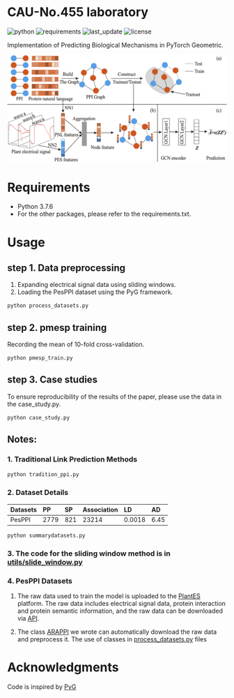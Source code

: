 # CAU-No.455 laboratory
![python](https://img.shields.io/badge/Python%20tested-3.9.x%20%7C%203.8.x%20%7C%203.7.x%20-blue)
![requirements](https://img.shields.io/badge/requirements-up%20to%20date-brightgreen)
![last_update](https://img.shields.io/badge/last%20update-March%2020%2C%202022-yellowgreen)
![license](https://img.shields.io/github/license/squarefaceyao/CAU-No.455-Lab)


Implementation of Predicting Biological Mechanisms in PyTorch Geometric.



<div>
<img src="./images/Fig. 1.png"/>
</div>

# Requirements

  * Python 3.7.6
  * For the other packages, please refer to the requirements.txt.

# Usage

## step 1.  Data preprocessing  
1. Expanding electrical signal data using sliding windows.  
2. Loading the PesPPI dataset using the PyG framework.

```py
python process_datasets.py
```
## step 2.  pmesp training
Recording the mean of 10-fold cross-validation.

```py
python pmesp_train.py
```
## step 3.  Case studies
To ensure reproducibility of the results of the paper, please use the data in the case_study.py.

```py
python case_study.py
```

## Notes:
### 1. Traditional Link Prediction Methods

```py
python tradition_ppi.py
```

### 2. Dataset Details

| Datasets | PP   | SP   | Association | LD     | AD   |
| :------- | :--- | :--- | :---------- | :----- | :--- |
| PesPPI   | 2779 | 821  | 23214       | 0.0018 | 6.45 |

```py
python summarydatasets.py
```

### 3. The code for the sliding window method is in [utils/slide_window.py](utils/slide_window.py)

### 4. PesPPI Datasets

1. The raw data used to train the model is uploaded to the [PlantES](http://www.plantes.cn/) platform. The raw data includes electrical signal data, protein interaction and protein semantic information, and the raw data can be downloaded via [API](http://39.100.142.42:8080/dataset/29/zip?name=ara-protein).  

2. The class [ARAPPI](utils/Arappi.py) we wrote can automatically download the raw data and preprocess it. The use of classes in [process_datasets.py](process_datasets.py) files




# Acknowledgments
Code is inspired by [PyG](https://github.com/pyg-team/pytorch_geometric)

